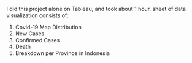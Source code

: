 I did this project alone on Tableau, and took about 1 hour.
sheet of data visualization consists of:
1. Covid-19 Map Distribution
2. New Cases
3. Confirmed Cases
4. Death
5. Breakdown per Province in Indonesia

